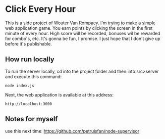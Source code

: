 # Click Every Hour

This is a side project of Wouter Van Rompaey. I'm trying to make a simple web application game.
You earn points by clicking the screen in the first minute of every hour. High score will be recorded, bonuses wil be rewarded for combo's, etc.
It's gonna be fun, I promise. I just hope that I don't give up before it's publishable.

## How run locally
To run the server locally, cd into the project folder and then into src>server and execute this command:

    node index.js

Next, the web application is available at this address:

    http://localhost:3000

## Notes for myself
use this next time: https://github.com/petruisfan/node-supervisor
